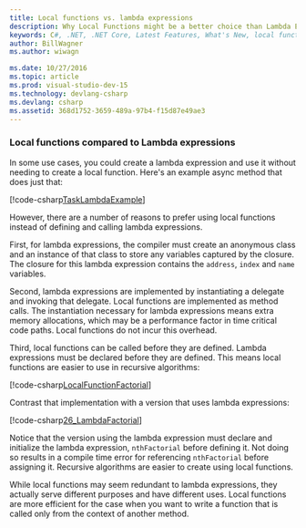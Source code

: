 ```yaml
---
title: Local functions vs. lambda expressions 
description: Why Local Functions might be a better choice than Lambda Expressions    
keywords: C#, .NET, .NET Core, Latest Features, What's New, local functions, lambda expressions
author: BillWagner
ms.author: wiwagn

ms.date: 10/27/2016
ms.topic: article
ms.prod: visual-studio-dev-15
ms.technology: devlang-csharp
ms.devlang: csharp
ms.assetid: 368d1752-3659-489a-97b4-f15d87e49ae3
---
```


### Local functions compared to Lambda expressions

In some use cases, you could create a lambda expression and use it
without needing to create a local function. Here's an example async
method that does just that:

[!code-csharp[TaskLambdaExample](../../samples/snippets/csharp/new-in-7/AsyncWork.cs#36_TaskLambdaExample "Task returning method with lambda expression")]

However, there are a number of reasons to prefer using local functions
instead of defining and calling lambda expressions.

First, for lambda expressions, the compiler must create an anonymous class
and an instance of that class to store any variables captured by the
closure. The closure for this lambda expression contains the `address`,
`index` and `name` variables. 

Second, lambda expressions are implemented by instantiating a delegate
and invoking that delegate. Local functions are implemented as method calls.
The instantiation necessary for lambda expressions means extra memory
allocations, which may be a performance factor in time critical code paths.
Local functions do not incur this overhead.

Third, local functions can be called before they are defined. Lambda
expressions must be declared before they are defined. This
means local functions are easier to use in recursive algorithms:

[!code-csharp[LocalFunctionFactorial](../../samples/snippets/csharp/new-in-7/MathUtilities.cs#37_LocalFunctionFactorial "Recursive factorial using local function")]

Contrast that implementation with a version that uses lambda expressions:

[!code-csharp[26_LambdaFactorial](../../samples/snippets/csharp/new-in-7/MathUtilities.cs#38_LambdaFactorial "Recursive factorial using lambda expressions")]

Notice that the version using the lambda expression must declare and initialize
the lambda expression, `nthFactorial` before defining it. Not doing so results
in a compile time error for referencing `nthFactorial` before assigning it.
Recursive algorithms are easier to create using local functions. 

While local functions may seem redundant to lambda expressions,
they actually serve different purposes and have different uses.
Local functions are more efficient for the case when you want
to write a function that is called only from the context of
another method.

